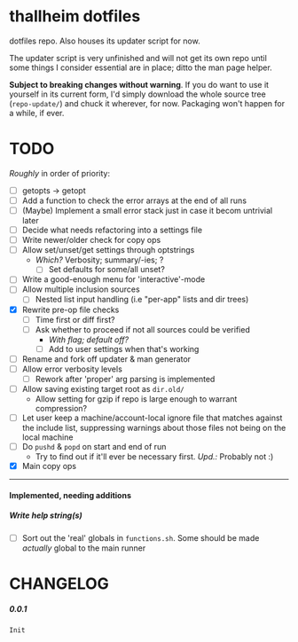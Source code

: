 # thallheim dotfiles

dotfiles repo. Also houses its updater script for now.

The updater script is very unfinished and will not get its own repo until
some things I consider essential are in place; ditto the man page helper.

**Subject to breaking changes without warning**. If you do want to use it
yourself in its current form, I'd simply download the whole source tree
(`repo-update/`) and chuck it wherever, for now. Packaging won't happen
for a while, if ever.



# TODO

*Roughly* in order of priority:

- [ ] getopts -> getopt
- [ ] Add a function to check the error arrays at the end of all runs
- [ ] (Maybe) Implement a small error stack just in case it becom untrivial
later
- [ ] Decide what needs refactoring into a settings file
- [ ] Write newer/older check for copy ops
- [ ] Allow set/unset/get settings through optstrings
	- *Which?* Verbosity; summary/-ies; ?
		- [ ] Set defaults for some/all unset?
- [ ] Write a good-enough menu for 'interactive'-mode
- [ ] Allow multiple inclusion sources
	- [ ] Nested list input handling (i.e "per-app" lists and dir trees)
- [x] Rewrite pre-op file checks
   - [ ] Time first or diff first?
   - [ ] Ask whether to proceed if not all sources could be verified
	   - *With flag; default off?*
	   - [ ] Add to user settings when that's working
- [ ] Rename and fork off updater & man generator
- [ ] Allow error verbosity levels
	- [ ] Rework after 'proper' arg parsing is implemented
- [ ] Allow saving existing target root as `dir.old/`
	- Allow setting for gzip if repo is large enough to warrant compression?
- [ ] Let user keep a machine/account-local ignore file that matches against
the include list, suppressing warnings about those files not being on the local
machine
- [ ] Do `pushd` & `popd` on start and end of run
	- Try to find out if it'll ever be necessary first. *Upd.:* Probably not :)
- [x] Main copy ops

-------------------------------------------------------------------------------
#### Implemented, needing additions

##### Write help string(s)
  * [ ] Sort out the 'real' globals in `functions.sh`. Some should be made
	  _actually_ global to the main runner

# CHANGELOG

##### 0.0.1
	Init
